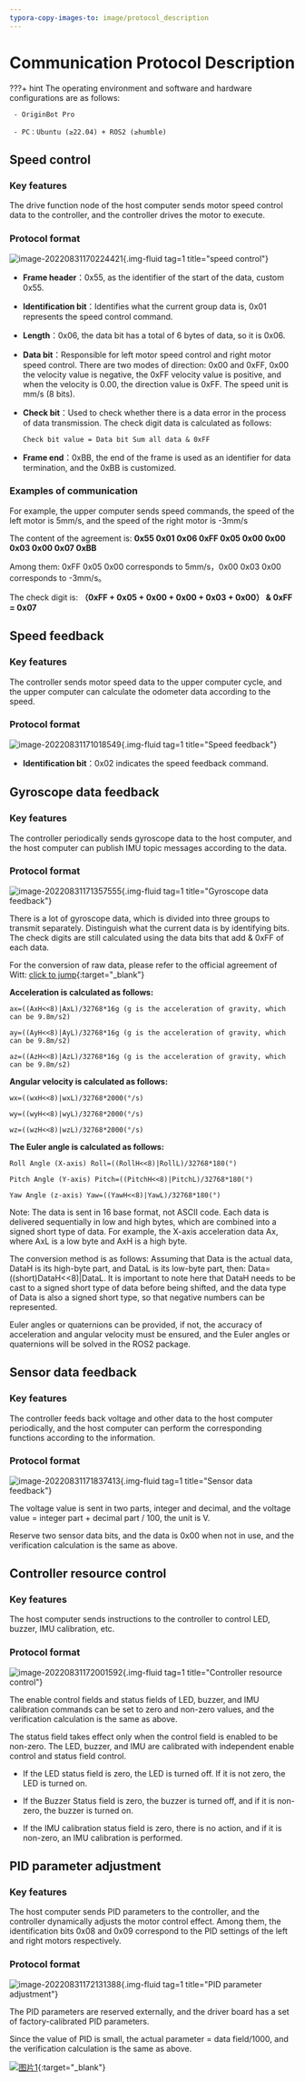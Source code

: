 ```yaml
---
typora-copy-images-to: image/protocol_description
---
```


# **Communication Protocol Description**

???+ hint
    The operating environment and software and hardware configurations are as follows: 

     - OriginBot Pro

     - PC：Ubuntu (≥22.04) + ROS2 (≥humble)





## **Speed control**



### **Key features**

The drive function node of the host computer sends motor speed control data to the controller, and the controller drives the motor to execute.



### **Protocol format**

![image-20220831170224421](../../assets/img/protocol_description/Motor_Control.jpg){.img-fluid tag=1 title="speed control"}



- **Frame header**：0x55, as the identifier of the start of the data, custom 0x55.

- **Identification bit**：Identifies what the current group data is, 0x01 represents the speed control command.

- **Length**：0x06, the data bit has a total of 6 bytes of data, so it is 0x06.

- **Data bit**：Responsible for left motor speed control and right motor speed control. There are two modes of direction: 0x00 and 0xFF, 0x00 the velocity value is negative, the 0xFF velocity value is positive, and when the velocity is 0.00, the direction value is 0xFF. The speed unit is mm/s (8 bits).

- **Check bit**：Used to check whether there is a data error in the process of data transmission. The check digit data is calculated as follows:
  
  ```
  Check bit value = Data bit Sum all data & 0xFF
  ```

- **Frame end**：0xBB, the end of the frame is used as an identifier for data termination, and the 0xBB is customized.

### **Examples of communication**

For example, the upper computer sends speed commands, the speed of the left motor is 5mm/s, and the speed of the right motor is -3mm/s

The content of the agreement is: **0x55 0x01 0x06 0xFF 0x05 0x00 0x00 0x03 0x00 0x07 0xBB**

Among them: 0xFF 0x05 0x00 corresponds to 5mm/s，0x00 0x03 0x00 corresponds to -3mm/s。

The check digit is: **（0xFF + 0x05 + 0x00 + 0x00 + 0x03 + 0x00） & 0xFF = 0x07**



## **Speed feedback**

### **Key features**

The controller sends motor speed data to the upper computer cycle, and the upper computer can calculate the odometer data according to the speed.



### **Protocol format**

![image-20220831171018549](../../assets/img/protocol_description/Motor_feedback.jpg){.img-fluid tag=1 title="Speed feedback"}

- **Identification bit**：0x02 indicates the speed feedback command.
  
  

## **Gyroscope data feedback**

### **Key features**

The controller periodically sends gyroscope data to the host computer, and the host computer can publish IMU topic messages according to the data.



### **Protocol format**

![image-20220831171357555](../../assets/img/protocol_description/gyroscope.jpg){.img-fluid tag=1 title="Gyroscope data feedback"}



There is a lot of gyroscope data, which is divided into three groups to transmit separately. Distinguish what the current data is by identifying bits. The check digits are still calculated using the data bits that add & 0xFF of each data.

For the conversion of raw data, please refer to the official agreement of Witt: [click to jump](https://wit-motion.yuque.com/books/share/29a9c291-ebf5-4f6f-83e3-4093832dce78/locehn){:target="_blank"}



**Acceleration is calculated as follows:**

```
ax=((AxH<<8)|AxL)/32768*16g (g is the acceleration of gravity, which can be 9.8m/s2) 

ay=((AyH<<8)|AyL)/32768*16g (g is the acceleration of gravity, which can be 9.8m/s2)

az=((AzH<<8)|AzL)/32768*16g (g is the acceleration of gravity, which can be 9.8m/s2)
```

**Angular velocity is calculated as follows:**

```
wx=((wxH<<8)|wxL)/32768*2000(°/s) 

wy=((wyH<<8)|wyL)/32768*2000(°/s) 

wz=((wzH<<8)|wzL)/32768*2000(°/s) 
```

**The Euler angle is calculated as follows:**

```
Roll Angle (X-axis) Roll=((RollH<<8)|RollL)/32768*180(°) 

Pitch Angle (Y-axis) Pitch=((PitchH<<8)|PitchL)/32768*180(°) 

Yaw Angle (z-axis) Yaw=((YawH<<8)|YawL)/32768*180(°)
```



Note: The data is sent in 16 base format, not ASCII code. Each data is delivered sequentially in low and high bytes, which are combined into a signed short type of data. For example, the X-axis acceleration data Ax, where AxL is a low byte and AxH is a high byte.

The conversion method is as follows: Assuming that Data is the actual data, DataH is its high-byte part, and DataL is its low-byte part, then: Data=((short)DataH<<8)|DataL. It is important to note here that DataH needs to be cast to a signed short type of data before being shifted, and the data type of Data is also a signed short type, so that negative numbers can be represented.

Euler angles or quaternions can be provided, if not, the accuracy of acceleration and angular velocity must be ensured, and the Euler angles or quaternions will be solved in the ROS2 package.



## **Sensor data feedback**

### **Key features**

The controller feeds back voltage and other data to the host computer periodically, and the host computer can perform the corresponding functions according to the information.



### **Protocol format**

![image-20220831171837413](../../assets/img/protocol_description/sensor_data.jpg){.img-fluid tag=1 title="Sensor data feedback"}

The voltage value is sent in two parts, integer and decimal, and the voltage value = integer part + decimal part / 100, the unit is V.

Reserve two sensor data bits, and the data is 0x00 when not in use, and the verification calculation is the same as above.



## **Controller resource control**

### **Key features**

The host computer sends instructions to the controller to control LED, buzzer, IMU calibration, etc.



### **Protocol format**

![image-20220831172001592](../../assets/img/protocol_description/resource_control.jpg){.img-fluid tag=1 title="Controller resource control"}

The enable control fields and status fields of LED, buzzer, and IMU calibration commands can be set to zero and non-zero values, and the verification calculation is the same as above.

The status field takes effect only when the control field is enabled to be non-zero. The LED, buzzer, and IMU are calibrated with independent enable control and status field control.

- If the LED status field is zero, the LED is turned off. If it is not zero, the LED is turned on.

- If the Buzzer Status field is zero, the buzzer is turned off, and if it is non-zero, the buzzer is turned on.

- If the IMU calibration status field is zero, there is no action, and if it is non-zero, an IMU calibration is performed.
  
  

## **PID parameter adjustment**

### **Key features**

The host computer sends PID parameters to the controller, and the controller dynamically adjusts the motor control effect. Among them, the identification bits 0x08 and 0x09 correspond to the PID settings of the left and right motors respectively.



### **Protocol format**

![image-20220831172131388](../../assets/img/protocol_description/PID.jpg){.img-fluid tag=1 title="PID parameter adjustment"}

The PID parameters are reserved externally, and the driver board has a set of factory-calibrated PID parameters.

Since the value of PID is small, the actual parameter = data field/1000, and the verification calculation is the same as above.



[![图片1](../../assets/img/footer_en.png)](https://www.guyuehome.com/){:target="_blank"}
